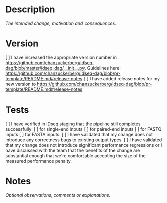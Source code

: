 # Description
*The intended change, motivation and consequences.*

# Version
[ ] I have increased the appropriate version number in https://github.com/chanzuckerberg/idseq-dag/blob/master/idseq_dag/__init__.py. Guidelines here: https://github.com/chanzuckerberg/idseq-dag/blob/pr-template/README.md#release-notes
[ ] I have added release notes for my new version to https://github.com/chanzuckerberg/idseq-dag/blob/pr-template/README.md#release-notes

# Tests
[ ] I have verified in IDseq staging that the pipeline still completes successfully:
    [ ] for single-end inputs
    [ ] for paired-end inputs
    [ ] for FASTQ inputs
    [ ] for FASTA inputs.
[ ] I have validated that my change does not introduce any correctness bugs to existing output types.
[ ] I have validated that my change does not introduce significant performance regressions or I have discussed with the team that the benefits of the change are substantial enough that we're comfortable accepting the size of the measured performance penalty.

# Notes
*Optional observations, comments or explanations.*
